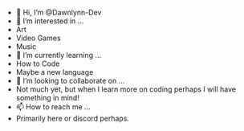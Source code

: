 - 👋 Hi, I’m @Dawnlynn-Dev
- 👀 I’m interested in ...
- Art
- Video Games
- Music
- 🌱 I’m currently learning ...
- How to Code
- Maybe a new language
- 💞️ I’m looking to collaborate on ...
- Not much yet, but when I learn more on coding perhaps I will have something in mind!
- 📫 How to reach me ...
- Primarily here or discord perhaps.

<!---
Dawnlynn-Dev/Dawnlynn-Dev is a ✨ special ✨ repository because its `README.md` (this file) appears on your GitHub profile.
You can click the Preview link to take a look at your changes.
--->
